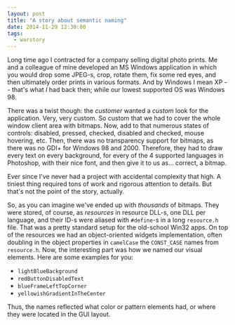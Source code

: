 ```yaml
---
layout: post
title: "A story about semantic naming"
date: 2014-11-29 12:30:00
tags:
  - warstory
---
```


Long time ago I contracted for a company selling digital photo prints. Me and a colleague of mine
developed an MS Windows application in which you would drop some JPEG-s, crop, rotate them, fix some
red eyes, and then ultimately order prints in various formats. And by Windows I mean XP -- that's
what _I_ had back then; while our lowest supported OS was Windows 98.

There was a twist though: the _customer_ wanted a _custom_ look for the application. Very, very
custom. So custom that we had to cover the whole window client area with bitmaps. Now, add to that
numerous states of controls: disabled, pressed, checked, disabled and checked, mouse hovering,
etc. Then, there was no transparency support for bitmaps, as there was no GDI+ for Windows 98 and
2000. Therefore, they had to draw every text on every background, for every of the 4 supported
languages in Photoshop, with their nice font, and then give it to us as... correct, a bitmap.

Ever since I've never had a project with accidental complexity that high. A tiniest thing required
tons of work and rigorous attention to details. But that's not the point of the story, actually.

So, as you can imagine we've ended up with _thousands_ of bitmaps. They were stored, of course, as
_resources_ in resource DLL-s, one DLL per language, and their ID-s were aliased with `#define`-s in
a long `resource.h` file. That was a pretty standard setup for the old-school Win32 apps. On top of
the resources we had an object-oriented widgets implementation, often doubling in the object
properties in `camelCase` the `CONST_CASE` names from `resource.h`. Now, the interesting part was
how we named our visual elements. Here are some examples for you:

* `lightBlueBackground`
* `redButtonDisabledText`
* `blueFrameLeftTopCorner`
* `yellowishGradientInTheCenter`

Thus, the names reflected what color or pattern elements had, or where they were located in the GUI
layout.
